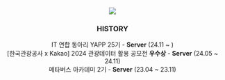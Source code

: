 <!-- <p align="center">
  <a href="https://hits.seeyoufarm.com"><img src="https://hits.seeyoufarm.com/api/count/incr/badge.svg?url=https%3A%2F%2Fgithub.com%2Ffakerdeft&count_bg=%23ED6DA3&title_bg=%2386757E&icon=github.svg&icon_color=%23E1DEDE&title=Hits&edge_flat=false"/></a>
</p> -->

<h3 align="center">  </h3>
<p align="center">
  <img src="https://skillicons.dev/icons?i=java,spring,mysql,redis,aws,githubactions,docker,nginx"/>
</p>

<h3 align="center"> HISTORY </h3>
<div align="center">

IT 연합 동아리 YAPP 25기 - **Server** (24.11 ~ )
<br>
[한국관광공사 x Kakao] 2024 관광데이터 활용 공모전 **우수상** - **Server** (24.05 ~ 24.11)
<br>
메타버스 아카데미 2기 - **Server** (23.04 ~ 23.11)

</div>

<!--
<p align="center">
<a href="https://solved.ac/profile/whakswp123"><img src="https://github-readme-solvedac-hyp3rflow.vercel.app/api/?handle=whakswp123"></a><br>
</p>
